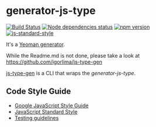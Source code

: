 generator-js-type
==========================
[![Build Status](https://travis-ci.org/igorlima/generator-js-type.png)](https://travis-ci.org/igorlima/generator-js-type) [![Node dependencies status](https://david-dm.org/igorlima/generator-js-type.png)](https://david-dm.org/igorlima/generator-js-type) [![npm version](https://badge.fury.io/js/generator-js-type.svg)](http://badge.fury.io/js/generator-js-type) [![js-standard-style](https://img.shields.io/badge/code%20style-standard-brightgreen.svg?style=flat)](https://github.com/feross/standard)


It's a [Yeoman generator](http://yeoman.io/authoring/index.html).

While the Readme.md is not done, please take a look at https://github.com/igorlima/js-type-gen

[js-type-gen](https://github.com/igorlima/js-type-gen) is a CLI that wraps the *generator-js-type*.

## Code Style Guide

- [Google JavaScript Style Guide](https://google.github.io/styleguide/javascriptguide.xml)
- [JavaScript Standard Style](http://standardjs.com/)
- [Testing guidelines](http://yeoman.io/contributing/testing-guidelines.html)

